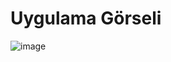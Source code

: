 # Uygulama Görseli
![image](https://github.com/user-attachments/assets/ca01db9a-eb97-4a05-8102-6fa70746fae4)
